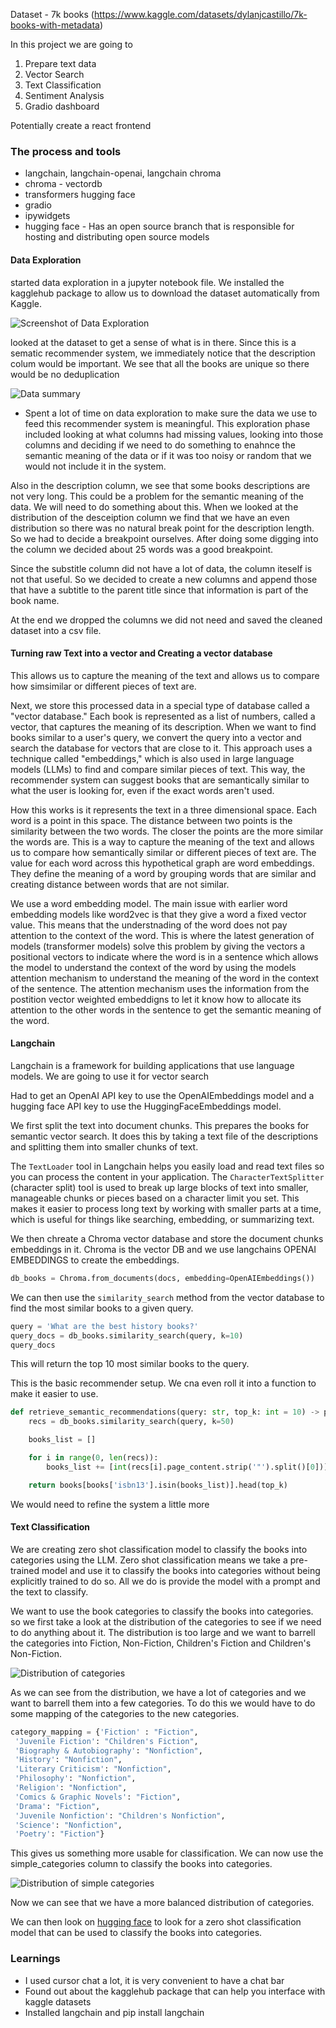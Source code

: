 Dataset - 7k books (https://www.kaggle.com/datasets/dylanjcastillo/7k-books-with-metadata)

In this project we are going to 

1. Prepare text data
2. Vector Search
3. Text Classification
4. Sentiment Analysis
5. Gradio dashboard


Potentially create a react frontend

### The process and tools
- langchain, langchain-openai, langchain chroma
- chroma - vectordb
- transformers hugging face
- gradio 
- ipywidgets
- hugging face - Has an open source branch that is responsible for hosting and distributing open source models

#### Data Exploration

started data exploration in a jupyter notebook file. We installed the kagglehub package to allow us to download the dataset automatically from Kaggle. 

![Screenshot of Data Exploration](/images/kaggle-d.png)

looked at the dataset to get a sense of what is in there. Since this is a sematic recommender system, we immediately notice that the description colum would be important. We see that all the books are unique so there would be no deduplication 

![Data summary](./images/data%20stats.png)

- Spent a lot of time on data exploration to make sure the data we use to feed this recommender system is meaningful. This exploration phase included looking at what columns had missing values, looking into those columns and deciding if we need to do something to enahnce the semantic meaning of the data or if it was too noisy or random that we would not include it in the system.

Also in the description column, we see that some books descriptions are not very long. This could be a problem for the semantic meaning of the data. We will need to do something about this. When we looked at the distribution of the desceiption column we find that we have an even distribution so there was no natural break point for the description length. So we had to decide a breakpoint ourselves. After doing some digging into the column we decided about 25 words was a good breakpoint.

Since the substitle column did not have a lot of data, the column iteself is not that useful. So we decided to create a new columns and append those that have a subtitle to the parent title since that information is part of the book name.

At the end we dropped the columns we did not need and saved the cleaned dataset into a csv file.

#### Turning raw Text into a vector and Creating a vector database

This allows us to capture the meaning of the text and allows us to compare how simsimilar or different pieces of text are.

Next, we store this processed data in a special type of database called a "vector database." Each book is represented as a list of numbers, called a vector, that captures the meaning of its description. When we want to find books similar to a user's query, we convert the query into a vector and search the database for vectors that are close to it. This approach uses a technique called "embeddings," which is also used in large language models (LLMs) to find and compare similar pieces of text. This way, the recommender system can suggest books that are semantically similar to what the user is looking for, even if the exact words aren't used.

How this works is it represents the text in a three dimensional space. Each word is a point in this space. The distance between two points is the similarity between the two words. The closer the points are the more similar the words are. This is a way to capture the meaning of the text and allows us to compare how semantically similar or different pieces of text are. The value for each word across this hypothetical graph are word embeddings. They define the meaning of a word by grouping words that are similar and creating distance between words that are not similar.

We use a word embedding model. The main issue with earlier word embedding models like word2vec is that they give a word a fixed vector value. This means that the understnading of the word does not pay attention to the context of the word. This is where the latest generation of models (transformer models) solve this problem by giving the vectors a positional vectors to indicate where the word is in a sentence which allows the model to understand the context of the word by using the models attention mechanism to understand the meaning of the word in the context of the sentence. The attention mechanism uses the information from the postition vector weighted embeddigns to let it know how to allocate its attention to the other words in the sentence to get the semantic meaning of the word.

#### Langchain

Langchain is a framework for building applications that use language models. We are going to use it for vector search

Had to get an OpenAI API key to use the OpenAIEmbeddings model and a hugging face API key to use the HuggingFaceEmbeddings model.

We first split the text into document chunks. This prepares the books for semantic vector search. It does this by taking a text file of the descriptions and splitting them into smaller chunks of text.

The `TextLoader` tool in Langchain helps you easily load and read text files so you can process the content in your application. The `CharacterTextSplitter` (character split) tool is used to break up large blocks of text into smaller, manageable chunks or pieces based on a character limit you set. This makes it easier to process long text by working with smaller parts at a time, which is useful for things like searching, embedding, or summarizing text.

We then chreate a Chroma vector database and store the document chunks embeddings in it. Chroma is the vector DB and we use langchains OPENAI EMBEDDINGS to create the embeddings.

```python
db_books = Chroma.from_documents(docs, embedding=OpenAIEmbeddings())
```

We can then use the `similarity_search` method from the vector database to find the most similar books to a given query.

```python
query = 'What are the best history books?'
query_docs = db_books.similarity_search(query, k=10)
query_docs
```

This will return the top 10 most similar books to the query.

This is the basic recommender setup. We cna even roll it into a function to make it easier to use.

```python
def retrieve_semantic_recommendations(query: str, top_k: int = 10) -> pd.DataFrame:
    recs = db_books.similarity_search(query, k=50)

    books_list = []

    for i in range(0, len(recs)):
        books_list += [int(recs[i].page_content.strip('"').split()[0])]

    return books[books['isbn13'].isin(books_list)].head(top_k)
```

We would need to refine the system a little more

#### Text Classification

We are creating zero shot classification model to classify the books into categories using the LLM. Zero shot classification means we take a pre-trained model and use it to classify the books into categories without being explicitly trained to do so. All we do is provide the model with a prompt and the text to classify.

We want to use the book categories to classify the books into categories. so we first take a look at the distribution of the categories to see if we need to do anything about it. The distribution is too large and we want to barrell the categories into Fiction, Non-Fiction, Children's Fiction and Children's Non-Fiction.

![Distribution of categories](./images/category-distribution.png)

As we can see from the distribution, we have a lot of categories and we want to barrell them into a few categories. To do this we would have to do some mapping of the categories to the new categories.

```python
category_mapping = {'Fiction' : "Fiction",
 'Juvenile Fiction': "Children's Fiction",
 'Biography & Autobiography': "Nonfiction",
 'History': "Nonfiction",
 'Literary Criticism': "Nonfiction",
 'Philosophy': "Nonfiction",
 'Religion': "Nonfiction",
 'Comics & Graphic Novels': "Fiction",
 'Drama': "Fiction",
 'Juvenile Nonfiction': "Children's Nonfiction",
 'Science': "Nonfiction",
 'Poetry': "Fiction"}
```

This gives us something more usable for classification. We can now use the simple_categories column to classify the books into categories.

![Distribution of simple categories](./images/simple-category-distribution.png)

Now we can see that we have a more balanced distribution of categories.

We can then look on [hugging face](https://huggingface.co/tasks/zero-shot-classification) to look for a zero shot classification model that can be used to classify the books into categories.


### Learnings

- I used cursor chat a lot, it is very convenient to have a chat bar
- Found out about the kagglehub package that can help you interface with kaggle datasets
- Installed langchain and pip install langchain